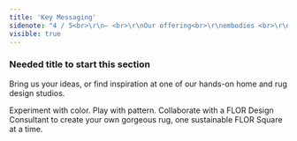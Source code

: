 ```yaml
---
title: 'Key Messaging'
sidenote: "4 / 5<br>\r\n— <br>\r\nOur offering<br>\r\nembodies <br>\r\nour values"
visible: true
---
```


### Needed title to start this section

Bring us your ideas, or find inspiration at one of our hands-on home and rug design studios. 

Experiment with color. Play with pattern. Collaborate with a FLOR Design Consultant to create your own gorgeous rug, one sustainable FLOR Square at a time.